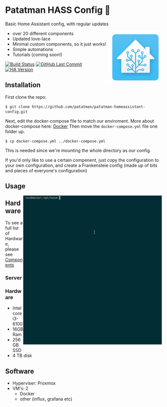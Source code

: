 # Patatman HASS Config 🍟

Basic Home Assistant config, with regular updates

<img align="right" src="./.assets/logo.png?raw=true" height="170">

- over 20 different components
- Updated love-lace
- Minimal custom components, so it just works! 
- Simple automations
- Tutorials (coming soon!)

[![Build Status](https://travis-ci.org/patatman/patatman-homeassistant-config.svg?branch=master)](https://travis-ci.org/patatman/patatman-homeassistant-config)
[![GitHub Last Commit](https://img.shields.io/github/last-commit/patatman/patatman-homeassistant-config.svg)](https://img.shields.io/github/last-commit/patatman/patatman-homeassistant-config.svg)
[![HA Version](https://img.shields.io/badge/Home%20Assistant-0.84.6-blue.svg)](https://img.shields.io/badge/Home%20Assistant-0.84.6-blue.svg)

## Installation
First clone the repo: 
```
$ git clone https://github.com/patatman/patatman-homeassistant-config.git
```
Next, edit the docker-compose file to match our enviroment. More about docker-compose here: [Docker](https://www.home-assistant.io/docs/installation/docker/)
Then move the `docker-compose.yml` file one folder up.
```
$ cp docker-compose.yml ../docker-compose.yml
```
This is needed since we're mounting the whole directory as our config.

If you'd only like to use a certain compenent, just copy the configuration to your own configuration, and create a Frankensteie config (made up of bits and pieces of everyone's configuration)

## Usage

<img align="right" src="./.assets/hass-docker-compose.gif?raw=true">


## Hardware
To see a full list of Hardware, please see [Components](./components.md)
### Server
 ### Hardware
 - Intel core i3-6100
 - 16GB Ram
 - 256GB SSD
 - 4 TB disk
## Software
 - Hyperviser: Proxmox
 - VM's: 2
   - Docker
   - other (influx, grafana etc)



